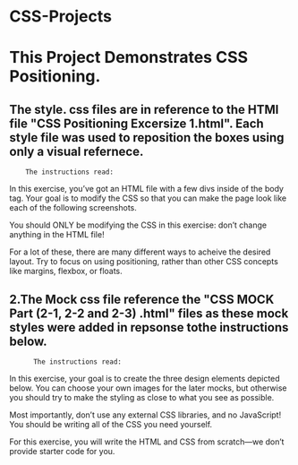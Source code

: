 # CSS-Projects
<h1>This Project Demonstrates CSS Positioning.</h1>
    <h2> The style. css files are in reference to the HTMl file "CSS Positioning Excersize 1.html". Each style file was used to reposition the boxes using only a visual refernece. </h2>
                                                          
        The instructions read: 
<p>In this exercise, you’ve got an HTML file with a few divs inside of the body tag. Your goal is to modify the CSS so that you can make the page look like each of the following screenshots.

You should ONLY be modifying the CSS in this exercise: don’t change anything in the HTML file!

For a lot of these, there are many different ways to acheive the desired layout. Try to focus on using positioning, rather than other CSS concepts like margins, flexbox, or floats.</p>

   
   
   

<h2> 2.The Mock css file reference the "CSS MOCK Part (2-1, 2-2 and 2-3) .html" files as these mock styles were added in repsonse tothe instructions below.</h2>

          The instructions read:
 <p>In this exercise, your goal is to create the three design elements depicted below. You can choose your own images for the later mocks, but otherwise you should try to make the styling as close to what you see as possible. 
   
   Most importantly, don’t use any external CSS libraries, and no JavaScript! You should be writing all of the CSS you need yourself.
   
For this exercise, you will write the HTML and CSS from scratch—we don’t provide starter code for you.<p>


